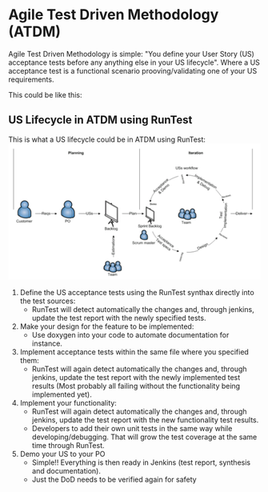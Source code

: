 # Agile Test Driven Methodology (ATDM)

Agile Test Driven Methodology is simple: "You define your User Story (US) acceptance tests before any anything else in your US lifecycle". 
Where a US acceptance test is a functional scenario prooving/validating one of your US requirements.

This could be like this:



## US Lifecycle in ATDM using RunTest

This is what a US lifecycle could be in ATDM using RunTest:
![ATDM User Story lifecycle](Doc/ATDM.png)

1. Define the US acceptance tests using the RunTest synthax directly into the test sources:
	* RunTest will detect automatically the changes and, through jenkins, update the test report with the newly specified tests.
2. Make your design for the feature to be implemented:
	* Use doxygen into your code to automate documentation for instance.
3. Implement acceptance tests within the same file where you specified them:
	* RunTest will again detect automatically the changes and, through jenkins, update the test report with the newly implemented test results (Most probably all failing without the functionality being implemented yet).
3. Implement your functionality:
	* RunTest will again detect automatically the changes and, through jenkins, update the test report with the new functionality test results.
	* Developers to add their own unit tests in the same way while developing/debugging. That will grow the test coverage at the same time through RunTest.
4. Demo your US to your PO
	* Simple!! Everything is then ready in Jenkins (test report, synthesis and documentation).
	* Just the DoD needs to be verified again for safety


